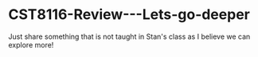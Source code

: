 # CST8116-Review---Lets-go-deeper
Just share something that is not taught in Stan's class as I believe we can explore more!
